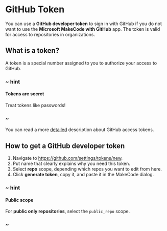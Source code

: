 # GitHub Token

You can use a **GitHub developer token** to sign in with GitHub if you do not want to use the **Microsoft MakeCode with GitHub** app. The token is valid for access to repositories in organizations.

## What is a token?

A token is a special number assigned to you to authorize your access to GitHub.

### ~ hint

#### Tokens are secret

Treat tokens like passwords!

### ~

You can read a more [detailed](https://help.github.com/en/github/authenticating-to-github/creating-a-personal-access-token-for-the-command-line) description about GitHub access tokens.

## How to get a GitHub developer token

1. Navigate to https://github.com/settings/tokens/new.
2. Put name that clearly explains why you need this token.
3. Select **repo** scope, depending which repos you want to edit from here.
4. Click **generate token**, copy it, and paste it in the MakeCode dialog.

### ~ hint

#### Public scope

For **public only repositories**, select the ``public_repo`` scope.

### ~